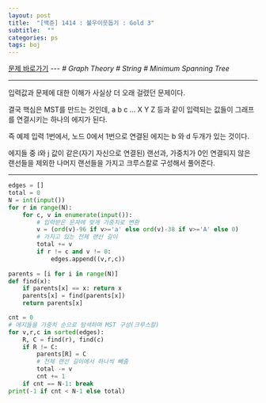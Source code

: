 ```yaml
---
layout: post
title:  "[백준] 1414 : 불우이웃돕기 : Gold 3"
subtitle:  ""
categories: ps
tags: boj
---
```


[문제 바로가기](https://www.acmicpc.net/problem/1414) --- *# Graph Theory # String # Minimum Spanning Tree*

---

입력값과 문제에 대한 이해가 사실상 더 오래 걸렸던 문제이다.

결국 핵심은 MST를 만드는 것인데, a b c ... X Y Z 등과 같이 입력되는 값들이 그래프를 연결시키는 하나의 에지가 된다.

즉 예제 입력 1번에서, 노드 0에서 1번으로 연결된 에지는 b 와 d 두개가 있는 것이다.

에지들 중 i와 j 값이 같은(자기 자신으로 연결된) 랜선과, 가중치가 0인 연결되지 않은 랜선들을 제외한 나머지 랜선들을 가지고 크루스칼로 구성해서 풀어준다.

---

```python
edges = []
total = 0
N = int(input())
for r in range(N):
    for c, v in enumerate(input()):
        # 입력받은 문자에 맞게 가중치로 변환
        v = (ord(v)-96 if v>='a' else ord(v)-38 if v>='A' else 0)
        # 가지고 있는 전체 랜선 길이
        total += v
        if r != c and v != 0:
            edges.append((v,r,c))
        
parents = [i for i in range(N)]
def find(x):
    if parents[x] == x: return x
    parents[x] = find(parents[x])
    return parents[x]

cnt = 0
# 에지들을 가중치 순으로 탐색하며 MST 구성(크루스칼)
for v,r,c in sorted(edges):
    R, C = find(r), find(c)
    if R != C:
        parents[R] = C
        # 전체 랜선 길이에서 하나씩 빼줌
        total -= v
        cnt += 1
    if cnt == N-1: break
print(-1 if cnt < N-1 else total)

```

